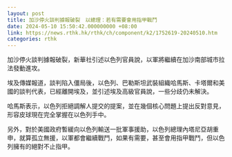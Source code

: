 ```yaml
---
layout: post
title: 加沙停火談判據報破裂　以總理：若有需要會用指甲戰鬥
date: 2024-05-10 15:50:42.000000000 +08:00
link: https://news.rthk.hk/rthk/ch/component/k2/1752619-20240510.htm
categories: rthk
---
```


加沙停火談判據報破裂，新華社引述以色列官員說，以軍將繼續在加沙南部城市拉法發動進攻。

埃及傳媒報道，談判陷入僵局後，以色列、巴勒斯坦武裝組織哈馬斯、卡塔爾和美國的談判代表，已經離開埃及，並引述埃及高級官員說，一些分歧仍未解決。

哈馬斯表示，以色列拒絕調解人提交的提案，並在幾個核心問題上提出反對意見，形容皮球現在完全掌握在以色列手中。

另外，對於美國政府暫緩向以色列輸送一批軍事援助，以色列總理內塔尼亞胡重申，就算孤立無援，以軍都會繼續戰鬥，如果有需要，甚至會用指甲戰鬥，但以色列擁有的絕對不止指甲。
